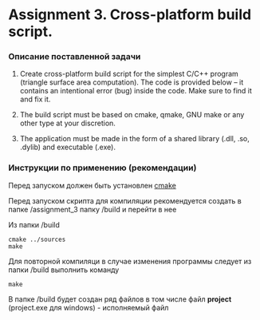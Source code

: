 # Assignment 3. Cross-platform build script.

### Описание поставленной задачи

1. Create cross-platform build script for the simplest C/C++ program (triangle surface area computation). The code is provided below – it contains an intentional error (bug) inside the code.
Make sure to find it and fix it.

2. The build script must be based on cmake, qmake, GNU make or any other type at your discretion.

3. The application must be made in the form of a shared library (.dll, .so, .dylib) and executable (.exe).

### Инструкции по применению (рекомендации)

Перед запуском должен быть установлен [cmake](https://cmake.org/)

Перед запуском скрипта для компиляции рекомендуется создать в папке /assignment_3 папку /build и перейти в нее

Из папки /build 

```
cmake ../sources
make
```

Для повторной компиляци в случае изменения программы следует из папки /build выполнить команду 

```
make
```

В папке /build будет создан ряд файлов в том числе файл **project** (project.exe для windows) - исполняемый файл